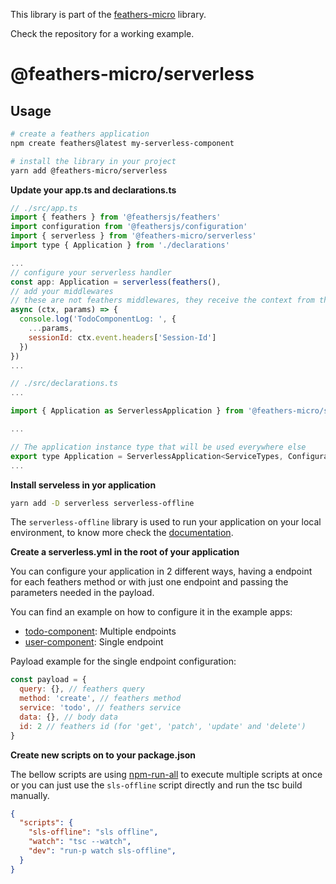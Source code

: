 This library is part of the [feathers-micro](https://github.com/guzz/feathers-micro) library.

Check the repository for a working example.

# @feathers-micro/serverless

## Usage

```bash
# create a feathers application
npm create feathers@latest my-serverless-component

# install the library in your project
yarn add @feathers-micro/serverless
```

**Update your app.ts and declarations.ts**

```js
// ./src/app.ts
import { feathers } from '@feathersjs/feathers'
import configuration from '@feathersjs/configuration'
import { serverless } from '@feathers-micro/serverless'
import type { Application } from './declarations'

...
// configure your serverless handler
const app: Application = serverless(feathers(),
// add your middlewares
// these are not feathers middlewares, they receive the context from the serverless function
async (ctx, params) => {
  console.log('TodoComponentLog: ', {
    ...params,
    sessionId: ctx.event.headers['Session-Id']
  })
})
...

// ./src/declarations.ts
...

import { Application as ServerlessApplication } from '@feathers-micro/serverless'

...

// The application instance type that will be used everywhere else
export type Application = ServerlessApplication<ServiceTypes, Configuration>
...

```

**Install serveless in yor application**

```bash
yarn add -D serverless serverless-offline
```

The `serverless-offline` library is used to run your application on your local environment, to know more check the [documentation](https://www.serverless.com/plugins/serverless-offline).

**Create a serverless.yml in the root of your application**

You can configure your application in 2 different ways, having a endpoint for each feathers method or with just one endpoint and passing the parameters needed in the payload.

You can find an example on how to configure it in the example apps:

- [todo-component](https://github.com/guzz/feathers-micro/blob/main/apps/todo-component/serverless.yml): Multiple endpoints
- [user-component](https://github.com/guzz/feathers-micro/blob/main/apps/user-component/serverless.yml): Single endpoint

Payload example for the single endpoint configuration:

```js
const payload = {
  query: {}, // feathers query
  method: 'create', // feathers method
  service: 'todo', // feathers service
  data: {}, // body data
  id: 2 // feathers id (for 'get', 'patch', 'update' and 'delete')
}
```

**Create new scripts on to your package.json**

The bellow scripts are using [npm-run-all](https://www.npmjs.com/package/npm-run-all) to execute multiple scripts at once or you can just use the `sls-offline` script directly and run the tsc build manually.

```json
{
  "scripts": {
    "sls-offline": "sls offline",
    "watch": "tsc --watch",
    "dev": "run-p watch sls-offline",
  }
}
```